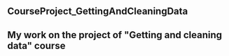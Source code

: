 ## CourseProject_GettingAndCleaningData
## My work on the project of "Getting and cleaning data" course
